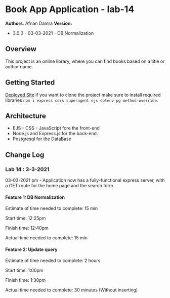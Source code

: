 # Book App Application - lab-14

**Authors**: Afnan Damra
**Version:**
* 3.0.0 - 03-03-2021 - DB Normalization


## Overview
This project is an online library, where you can find books based on a title or author name.

## Getting Started
[Deployed Site](https://ab-ad-lm-booklist.herokuapp.com/)
if you want to clone the project make sure to install required libraries `npm i express cors superagent ejs dotenv pg method-override`.

## Architecture
- EJS - CSS - JavaScript fore the front-end
- Node.js and Express.js for the back-end. 
- Postgresql for the DataBase

## Change Log

### Lab 14 : 3-3-2021
03-03-2021 pm - Application now has a fully-functional express server, with a GET route for the home page and the search form.

#### Feature 1: DB Normalization

Estimate of time needed to complete: 15 min

Start time: 12:25pm

Finish time: 12:40pm

Actual time needed to complete: 15 min

#### Feature 2: Update query

Estimate of time needed to complete: 2 hours

Start time: 1:00pm

Finish time: 1:30pm

Actual time needed to complete: 30 minutes (Without inserting)


<!-- ## Credits and Collaborations -->
